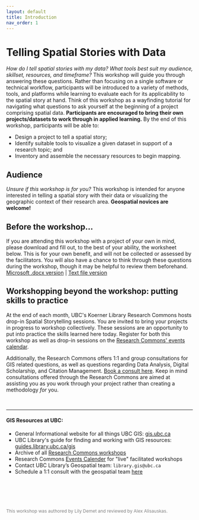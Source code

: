 ```yaml
---
layout: default
title: Introduction
nav_order: 1
---
```

# Telling Spatial Stories with Data
    
*How do I tell spatial stories with my data? What tools best suit my audience, skillset, resources, and timeframe?* This workshop will guide you through answering these questions. Rather than focusing on a single software or technical workflow, participants will be introduced to a variety of methods, tools, and platforms while learning to evaluate each for its applicability to the spatial story at hand. Think of this workshop as a wayfinding tutorial for navigating what questions to ask yourself at the beginning of a project comprising spatial data. **Participants are encouraged to bring their own projects/datasets to work through in applied learning.** By the end of this workshop, participants will be able to:

- Design a project to tell a spatial story;
- Identify suitable tools to visualize a given dataset in support of a research topic; and
- Inventory and assemble the necessary resources to begin mapping.

 <!-- During the workshop, participants will be guided through key concepts of project design. You will also be introduced to a variety of mapping tools, and given the opportunity to evaluate which platforms and methods best suit your data, audience, and research objectives.  -->
 

## Audience
*Unsure if this workshop is for you?* This workshop is intended for anyone interested in telling a spatial story with their data or visualizing the geographic context of their research area. **Geospatial novices are welcome!**

## Before the workshop... 
 If you are attending this workshop with a project of your own in mind, please download and fill out, to the best of your ability, the worksheet below. This is for your own benefit, and will not be collected or assessed by the facilitators. You will also have a chance to think through these questions during the workshop, though it may be helpful to review them beforehand.  
[Microsoft .docx version](./content/project-design-worksheet.docx) | 
[Text file version](./content/project-design-worksheet.rtf)



## Workshopping beyond the workshop: putting skills to practice  
 At the end of each month, UBC's Koerner Library Research Commons hosts drop-in Spatial Storytelling sessions. You are invited to bring your projects in progress to workshop collectively. These sessions are an opportunity to put into practice the skills learned here today. Register for both this workshop as well as drop-in sessions on the [Research Commons' events calendar](https://researchcommons.library.ubc.ca/workshops/).

Additionally, the Research Commons offers 1:1 and group consultations for GIS related questions, as well as questions regarding Data Analysis, Digital Scholarship, and Citation Management. [Book a consult here](https://libcal.library.ubc.ca/appointments/research_commons). Keep in mind consultations offered through the Research Commons are aimed at assisting you as you work through your project rather than creating a methodology *for* you.

      

<br>

--- 
#### GIS Resources at UBC:

- General Informational website for all things UBC GIS: [gis.ubc.ca](http://gis.ubc.ca/)
- UBC Library's guide for finding and working with GIS resources: [guides.library.ubc.ca/gis](http://guides.library.ubc.ca/gis)
- Archive of all [Research Commons workshops](https://ubc-library-rc.github.io/)
- Research Commons [Events Calender](https://researchcommons.library.ubc.ca/workshops/) for "live" facilitated workshops
- Contact UBC Library’s Geospatial team: `library.gis@ubc.ca`
- Schedule a 1:1 consult with the geospatial team [here](https://libcal.library.ubc.ca/appointments/research_commons#s-lc-public-pt)


<p style="margin-top:90px"></p>
<p style="color:grey; font-size:12px">This workshop was authored by Lily Demet and reviewed by Alex Alisauskas.</p>




<!-- # Preparing for Day 2

In the second session, you will put into practice the skills learned on today by working through a project of your own, or thinking through the project of another participant. You are encouraged to bring your own ideas, datasets, and projects in any stage. 

To prepare, make your way through the Project Design worksheet and answer the questions as best you can. Try out some of the different tools introduced today. Even if you don't intend to use every tool, it can be fun to simply explore their capacities.  -->
